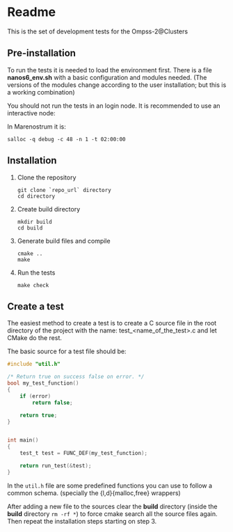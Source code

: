 Readme
======

This is the set of development tests for the Ompss-2@Clusters

Pre-installation
----------------

To run the tests it is needed to load the environment first. There is
a file **nanos6_env.sh** with a basic configuration and modules
needed. (The versions of the modules change according to the
user installation; but this is a working combination)

You should not run the tests in an login node. It is recommended to
use an interactive node:

In Marenostrum it is:

```
salloc -q debug -c 48 -n 1 -t 02:00:00
```

Installation
------------

1. Clone the repository
	```
	git clone `repo_url` directory
	cd directory
	```
2. Create build directory
	```
	mkdir build
	cd build
	```
3. Generate build files and compile
	```
	cmake ..
	make
	``` 
4. Run the tests
	```
	make check
	```

Create a test
-------------

The easiest method to create a test is to create a C source file in
the root directory of the project with the name:
test_<name_of_the_test>.c and let CMake do the rest.

The basic source for a test file should be:

```c
#include "util.h"

/* Return true on success false on error. */
bool my_test_function()
{
	if (error)
		return false;

	return true;
}


int main()
{
	test_t test = FUNC_DEF(my_test_function);

	return run_test(&test);
}

```

In the `util.h` file are some predefined functions you can use to
follow a common schema. (specially the {l,d}{malloc,free} wrappers)

After adding a new file to the sources clear the **build** directory
(inside the **build** directory `rm -rf *`) to force cmake search all
the source files again. Then repeat the installation steps starting on
step 3.

